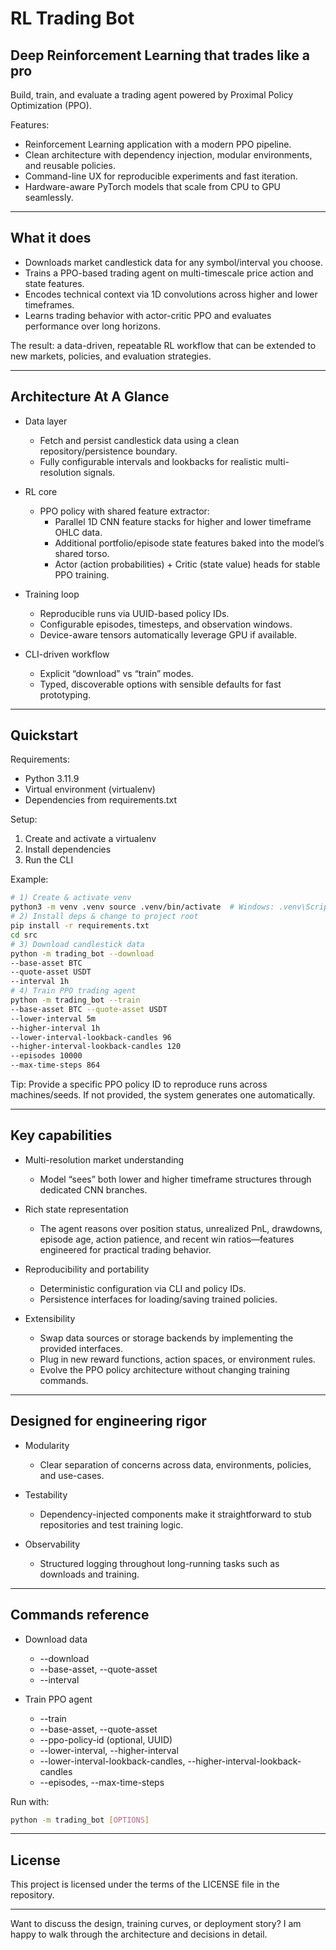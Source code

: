 # RL Trading Bot
## Deep Reinforcement Learning that trades like a pro

Build, train, and evaluate a trading agent powered by Proximal Policy Optimization (PPO).

Features:
- Reinforcement Learning application with a modern PPO pipeline.
- Clean architecture with dependency injection, modular environments, and reusable policies.
- Command-line UX for reproducible experiments and fast iteration.
- Hardware-aware PyTorch models that scale from CPU to GPU seamlessly.

---

## What it does

- Downloads market candlestick data for any symbol/interval you choose.
- Trains a PPO-based trading agent on multi-timescale price action and state features.
- Encodes technical context via 1D convolutions across higher and lower timeframes.
- Learns trading behavior with actor-critic PPO and evaluates performance over long horizons.

The result: a data-driven, repeatable RL workflow that can be extended to new markets, policies, and evaluation 
strategies.

---

## Architecture At A Glance

- Data layer
  - Fetch and persist candlestick data using a clean repository/persistence boundary.
  - Fully configurable intervals and lookbacks for realistic multi-resolution signals.

- RL core
  - PPO policy with shared feature extractor:
    - Parallel 1D CNN feature stacks for higher and lower timeframe OHLC data.
    - Additional portfolio/episode state features baked into the model’s shared torso.
    - Actor (action probabilities) + Critic (state value) heads for stable PPO training.

- Training loop
  - Reproducible runs via UUID-based policy IDs.
  - Configurable episodes, timesteps, and observation windows.
  - Device-aware tensors automatically leverage GPU if available.

- CLI-driven workflow
  - Explicit “download” vs “train” modes.
  - Typed, discoverable options with sensible defaults for fast prototyping.

---

## Quickstart

Requirements:
- Python 3.11.9
- Virtual environment (virtualenv)
- Dependencies from requirements.txt

Setup:
1) Create and activate a virtualenv
2) Install dependencies
3) Run the CLI

Example:
```bash
# 1) Create & activate venv
python3 -m venv .venv source .venv/bin/activate  # Windows: .venv\Scripts\activate
# 2) Install deps & change to project root
pip install -r requirements.txt
cd src
# 3) Download candlestick data
python -m trading_bot --download
--base-asset BTC
--quote-asset USDT
--interval 1h
# 4) Train PPO trading agent
python -m trading_bot --train
--base-asset BTC --quote-asset USDT
--lower-interval 5m
--higher-interval 1h
--lower-interval-lookback-candles 96
--higher-interval-lookback-candles 120
--episodes 10000
--max-time-steps 864
```

Tip: Provide a specific PPO policy ID to reproduce runs across machines/seeds. 
If not provided, the system generates one automatically.

---

## Key capabilities

- Multi-resolution market understanding
  - Model “sees” both lower and higher timeframe structures through dedicated CNN branches.

- Rich state representation
  - The agent reasons over position status, unrealized PnL, drawdowns, episode age, action patience, and recent win 
  ratios—features engineered for practical trading behavior.

- Reproducibility and portability
  - Deterministic configuration via CLI and policy IDs.
  - Persistence interfaces for loading/saving trained policies.

- Extensibility
  - Swap data sources or storage backends by implementing the provided interfaces.
  - Plug in new reward functions, action spaces, or environment rules.
  - Evolve the PPO policy architecture without changing training commands.

---

## Designed for engineering rigor

- Modularity
  - Clear separation of concerns across data, environments, policies, and use-cases.

- Testability
  - Dependency-injected components make it straightforward to stub repositories and test training logic.

- Observability
  - Structured logging throughout long-running tasks such as downloads and training.

---

## Commands reference

- Download data
  - --download
  - --base-asset, --quote-asset
  - --interval

- Train PPO agent
  - --train
  - --base-asset, --quote-asset
  - --ppo-policy-id (optional, UUID)
  - --lower-interval, --higher-interval
  - --lower-interval-lookback-candles, --higher-interval-lookback-candles
  - --episodes, --max-time-steps

Run with:
```bash 
python -m trading_bot [OPTIONS]
```

---

## License

This project is licensed under the terms of the LICENSE file in the repository.

---

Want to discuss the design, training curves, or deployment story? I am happy to walk through the architecture and 
decisions in detail.

